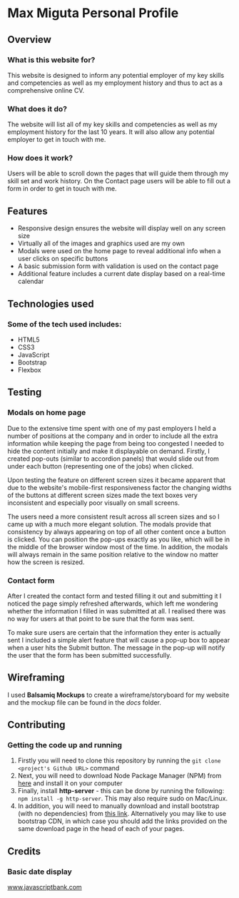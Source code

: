 # Max Miguta Personal Profile

## Overview

### What is this website for?

This website is designed to inform any potential employer of my key skills and competencies as well as my employment history and thus to act as a comprehensive online CV.

### What does it do?

The website will list all of my key skills and competencies as well as my employment history for the last 10 years. It will also allow any potential employer to get in touch with me.

### How does it work?

Users will be able to scroll down the pages that will guide them through my skill set and work history. On the Contact page users will be able to fill out a form in order to get in touch with me.

## Features

- Responsive design ensures the website will display well on any screen size
- Virtually all of the images and graphics used are my own
- Modals were used on the home page to reveal additional info when a user clicks on specific buttons
- A basic submission form with validation is used on the contact page
- Additional feature includes a current date display based on a real-time calendar

## Technologies used

### Some of the tech used includes:
- HTML5
- CSS3
- JavaScript
- Bootstrap
- Flexbox

## Testing

### Modals on home page

Due to the extensive time spent with one of my past employers I held a number of positions at the company and in order to include all the extra information while keeping the page from being too congested I needed to hide the content initially and make it displayable on demand. Firstly, I created pop-outs (similar to accordion panels) that would slide out from under  each button (representing one of the jobs) when clicked.

Upon testing the feature on different screen sizes it became apparent that due to the website's mobile-first responsiveness factor the changing widths of the buttons at different screen sizes made the text boxes very inconsistent and especially poor visually on small screens.

The users need a more consistent result across all screen sizes and so I came up with a much more elegant solution. The modals provide that consistency by always appearing on top of all other content once a button is clicked. You can position the pop-ups exactly as you like, which will be in the middle of the browser window most of the time. In addition, the modals will always remain in the same position relative to the window no matter how the screen is resized.

### Contact form

After I created the contact form and tested filling it out and submitting it I noticed the page simply refreshed afterwards, which left me wondering whether the information I filled in was submitted at all. I realised there was no way for users at that point to be sure that the form was sent.

To make sure users are certain that the information they enter is actually sent I included a simple alert feature that will cause a pop-up box to appear when a user hits the Submit button. The message in the pop-up will notify the user that the form has been submitted successfully.

## Wireframing

I used **Balsamiq Mockups** to create a wireframe/storyboard for my website and the mockup file can be found in the *docs* folder.

## Contributing

### Getting the code up and running

1. Firstly you will need to clone this repository by running the ```git clone <project's Github URL>``` command
2. Next, you will need to download Node Package Manager (NPM) from [here](https://nodejs.org/en/) and install it on your computer
3. Finally, install **http-server** - this can be done by running the following: ```npm install -g http-server```. This may also require sudo on Mac/Linux.
4. In addition, you will need to manually download and install bootstrap (with no dependencies) from [this link](https://getbootstrap.com/docs/3.3/getting-started/). Alternatively you may like to use bootstrap CDN, in which case you should add the links provided on the same download page in the head of each of your pages.

## Credits

### Basic date display

www.javascriptbank.com